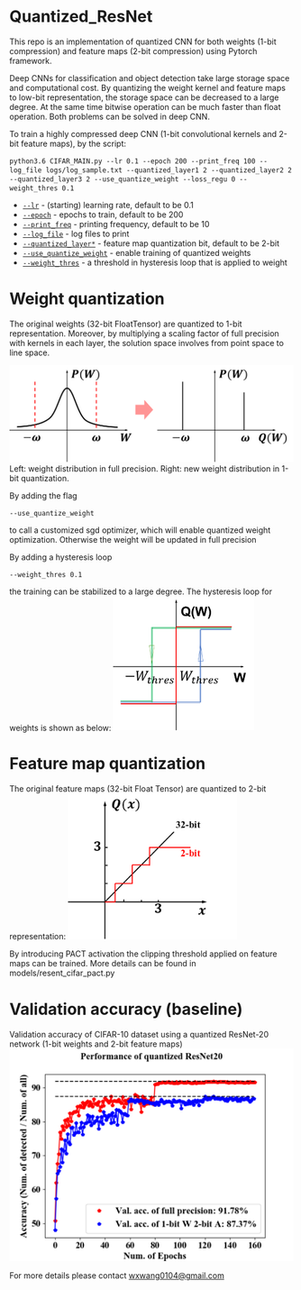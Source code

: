 # Quantized_ResNet
This repo is an implementation of quantized CNN for both weights (1-bit compression) and feature maps (2-bit compression) using Pytorch framework. 

Deep CNNs for classification and object detection take large storage space and computational cost. By quantizing the weight kernel and feature maps to low-bit representation, the storage space can be decreased to a large degree. At the same time bitwise operation can be much faster than float operation. Both problems can be solved in deep CNN. 

To train a highly compressed deep CNN (1-bit convolutional kernels and 2-bit feature maps), by the script:
```
python3.6 CIFAR_MAIN.py --lr 0.1 --epoch 200 --print_freq 100 --log_file logs/log_sample.txt --quantized_layer1 2 --quantized_layer2 2 --quantized_layer3 2 --use_quantize_weight --loss_regu 0 --weight_thres 0.1
```

- [`--lr`](appconf.html#usegpu)              - (starting) learning rate, default to be 0.1
- [`--epoch`](appconf.html#usegpu)              - epochs to train, default to be 200
- [`--print_freq`](appconf.html#usegpu)              - printing frequency, default to be 10
- [`--log_file`](appconf.html#usegpu)              - log files to print
- [`--quantized_layer*`](appconf.html#usegpu)              - feature map quantization bit, default to be 2-bit
- [`--use_quantize_weight`](appconf.html#usegpu)              - enable training of quantized weights
- [`--weight_thres`](appconf.html#usegpu)              - a threshold in hysteresis loop that is applied to weight


# Weight quantization

The original weights (32-bit FloatTensor) are quantized to 1-bit representation. Moreover, by multiplying a scaling factor of full precision with kernels in each layer, the solution space involves from point space to line space. 

<img src="weight.png" width="600">
Left: weight distribution in full precision. Right: new weight distribution in 1-bit quantization. 

By adding the flag
```
--use_quantize_weight
```
to call a customized sgd optimizer, which will enable quantized weight optimization. Otherwise the weight will be updated in full precision

By adding a hysteresis loop
```
--weight_thres 0.1
```
the training can be stabilized to a large degree. The hysteresis loop for weights is shown as below:
<img src="hysteresis loop.png" width="250">


# Feature map quantization

The original feature maps (32-bit Float Tensor) are quantized to 2-bit representation: 
<img src="act.png" width="300">

By introducing PACT activation the clipping threshold applied on feature maps can be trained. More details can be found in models/resent_cifar_pact.py

# Validation accuracy (baseline)

Validation accuracy of CIFAR-10 dataset using a quantized ResNet-20 network (1-bit weights and 2-bit feature maps)
<img src="Quantized ResNet20.png" width="600">

For more details please contact wxwang0104@gmail.com



